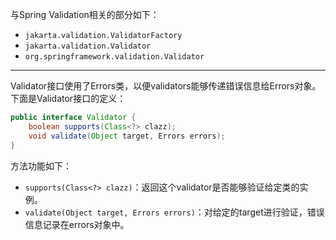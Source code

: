 与Spring Validation相关的部分如下：
- `jakarta.validation.ValidatorFactory`
- `jakarta.validation.Validator`
- `org.springframework.validation.Validator`

-- --

Validator接口使用了Errors类，以便validators能够传递错误信息给Errors对象。下面是Validator接口的定义：
```java
public interface Validator {
	boolean supports(Class<?> clazz);
	void validate(Object target, Errors errors);
}
```
方法功能如下：
- `supports(Class<?> clazz)`：返回这个validator是否能够验证给定类的实例。
- `validate(Object target, Errors errors)`：对给定的target进行验证，错误信息记录在errors对象中。

